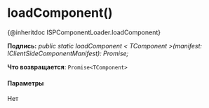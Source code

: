 # <a name="loadcomponent"></a>loadComponent()




{@inheritdoc ISPComponentLoader.loadComponent}

**Подпись:** _public static loadComponent < TComponent >(manifest: IClientSideComponentManifest): Promise<TComponent>;_

**Что возвращается**: `Promise<TComponent>`





#### <a name="parameters"></a>Параметры
Нет


